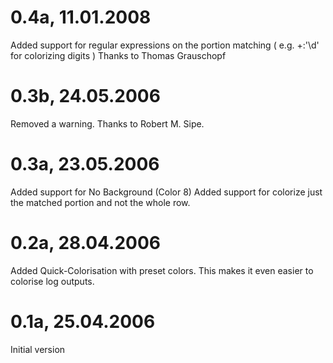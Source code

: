 # 0.4a, 11.01.2008
Added support for regular expressions on the portion matching ( e.g. +:'\d'  for colorizing digits ) 
      Thanks to Thomas Grauschopf

# 0.3b, 24.05.2006
Removed a warning. Thanks to Robert M. Sipe.

# 0.3a, 23.05.2006
Added support for No Background (Color 8) 
Added support for colorize just the matched portion and not the whole row. 

# 0.2a, 28.04.2006
Added Quick-Colorisation with preset colors. This makes it even easier to 
colorise log outputs. 

# 0.1a, 25.04.2006
Initial version 
